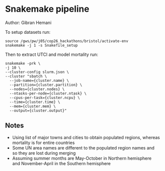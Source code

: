 # Snakemake pipeline

Author: Gibran Hemani

To setup datasets run:

```
source /gws/pw/j05/cop26_hackathons/bristol/activate-env
snakemake -j 1 -s Snakefile_setup
```

Then to extract UTCI and model mortality run:

```
snakemake -prk \
-j 10 \
--cluster-config slurm.json \
--cluster "sbatch \
  --job-name={cluster.name} \
  --partition={cluster.partition} \
  --nodes={cluster.nodes} \
  --ntasks-per-node={cluster.ntask} \
  --cpus-per-task={cluster.ncpu} \
  --time={cluster.time} \
  --mem={cluster.mem} \
  --output={cluster.output}"
```

##

## Notes

- Using list of major towns and cities to obtain populated regions, whereas mortality is for entire countries
- Some UN area names are different to the populated region names and so they are lost during merging
- Assuming summer months are May-October in Northern hemisphere and November-April in the Southern hemisphere




